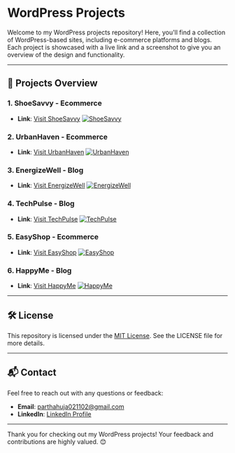 # WordPress Projects

Welcome to my WordPress projects repository! Here, you'll find a collection of WordPress-based sites, including e-commerce platforms and blogs. Each project is showcased with a live link and a screenshot to give you an overview of the design and functionality.

---

## 🚀 Projects Overview

### 1. **ShoeSavvy - Ecommerce**
- **Link**: [Visit ShoeSavvy](https://shoesavvy.42web.io/)
[![ShoeSavvy](ShoeSavvy/Screenshot%202024-08-04%20203323.png)](https://shoesavvy.42web.io/)

### 2. **UrbanHaven - Ecommerce**
- **Link**: [Visit UrbanHaven](https://urbanhaven.42web.io/)
[![UrbanHaven](UrbanHaven/Screenshot%202024-07-28%20234652.png)](https://urbanhaven.42web.io/)

### 3. **EnergizeWell - Blog**
- **Link**: [Visit EnergizeWell](https://energizewell.42web.io/)
[![EnergizeWell](EnergizeWell/Screenshot%202024-07-18%20224740.png)](https://energizewell.42web.io/)

### 4. **TechPulse - Blog**
- **Link**: [Visit TechPulse](https://personalblog.42web.io/)
[![TechPulse](TechPulse/Screenshot%202024-07-17%20201625.png)](https://personalblog.42web.io/)

### 5. **EasyShop - Ecommerce**
- **Link**: [Visit EasyShop](http://easyshop.liveblog365.com)
[![EasyShop](Easyshop/screencapture-easyshop-liveblog365-2023-05-20-22_01_55.png)](http://easyshop.liveblog365.com)

### 6. **HappyMe - Blog**
- **Link**: [Visit HappyMe](http://happyme.liveblog365.com)
[![HappyMe](Happyme/screencapture-happyme-liveblog365-2024-03-07-18_04_45.png)](http://happyme.liveblog365.com)

---


## 🛠️ License

This repository is licensed under the [MIT License](LICENSE). See the LICENSE file for more details.

---

## 📬 Contact

Feel free to reach out with any questions or feedback:

- **Email**: [parthahuja021102@gmail.com](mailto:parthahuja021102@gmail.com)
- **LinkedIn**: [LinkedIn Profile](https://www.linkedin.com/in/parth-ahuja-189831225/)

---

Thank you for checking out my WordPress projects! Your feedback and contributions are highly valued. 😊
